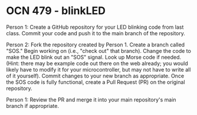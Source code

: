 # OCN 479 - blinkLED

Person 1: Create a GitHub repository for your LED blinking code from last class. Commit your code and push it to the main branch of the repository.

Person 2: Fork the repository created by Person 1. Create a branch called "SOS." Begin working on (i.e., "check out" that branch). Change the code to make the LED blink out an "SOS" signal. Look up Morse code if needed. (Hint: there may be example code out there on the web already; you would likely have to modify it for your microcontroller, but may not have to write all of it yourself). Commit changes to your new branch as appropriate. Once the SOS code is fully functional, create a Pull Request (PR) on the original repository.

Person 1: Review the PR and merge it into your main repository's main branch if appropriate.

